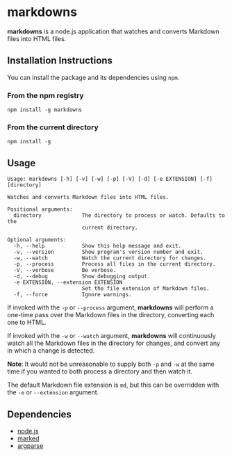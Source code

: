 # markdowns

**markdowns** is a node.js application that watches and converts Markdown files into HTML files.

## Installation Instructions

You can install the package and its dependencies using `npm`.

### From the npm registry

    npm install -g markdowns
   
### From the current directory

    npm install -g

## Usage

    Usage: markdowns [-h] [-v] [-w] [-p] [-V] [-d] [-e EXTENSION] [-f] [directory]
    
    Watches and converts Markdown files into HTML files.
    
    Positional arguments:
      directory             The directory to process or watch. Defaults to the
                            current directory.
    
    Optional arguments:
      -h, --help            Show this help message and exit.
      -v, --version         Show program's version number and exit.
      -w, --watch           Watch the current directory for changes.
      -p, --process         Process all files in the current directory.
      -V, --verbose         Be verbose.
      -d, --debug           Show debugging output.
      -e EXTENSION, --extension EXTENSION
                            Set the file extension of Markdown files.
      -f, --force           Ignore warnings.
    
If invoked with the `-p` or `--process` argument, **markdowns** will perform a one-time pass over the Markdown files in the directory, converting each one to HTML.

If invoked with the `-w` or `--watch` argument, **markdowns** will continuously watch all the Markdown files in the directory for changes, and convert any in which a change is detected.

**Note**: It would not be unreasonable to supply both `-p` and `-w` at the same time if you wanted to both process a directory and then watch it.

The default Markdown file extension is `md`, but this can be overridden with the `-e` or `--extension` argument. 

## Dependencies

* [node.js](https://github.com/joyent/node)
* [marked](https://github.com/chjj/marked)
* [argparse](https://github.com/nodeca/argparse)
